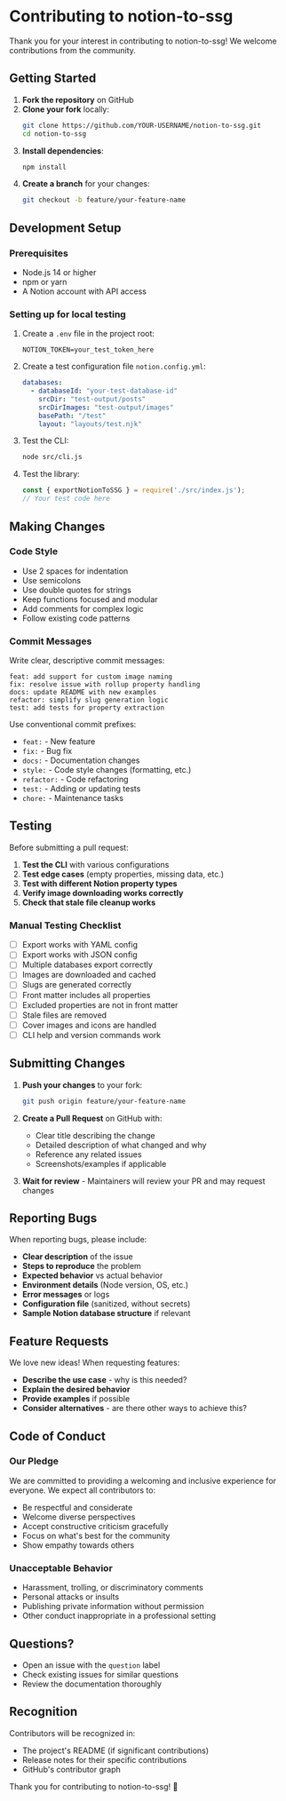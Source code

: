 # Contributing to notion-to-ssg

Thank you for your interest in contributing to notion-to-ssg! We welcome contributions from the community.

## Getting Started

1. **Fork the repository** on GitHub
2. **Clone your fork** locally:
   ```bash
   git clone https://github.com/YOUR-USERNAME/notion-to-ssg.git
   cd notion-to-ssg
   ```
3. **Install dependencies**:
   ```bash
   npm install
   ```
4. **Create a branch** for your changes:
   ```bash
   git checkout -b feature/your-feature-name
   ```

## Development Setup

### Prerequisites

- Node.js 14 or higher
- npm or yarn
- A Notion account with API access

### Setting up for local testing

1. Create a `.env` file in the project root:
   ```env
   NOTION_TOKEN=your_test_token_here
   ```

2. Create a test configuration file `notion.config.yml`:
   ```yaml
   databases:
     - databaseId: "your-test-database-id"
       srcDir: "test-output/posts"
       srcDirImages: "test-output/images"
       basePath: "/test"
       layout: "layouts/test.njk"
   ```

3. Test the CLI:
   ```bash
   node src/cli.js
   ```

4. Test the library:
   ```javascript
   const { exportNotionToSSG } = require('./src/index.js');
   // Your test code here
   ```

## Making Changes

### Code Style

- Use 2 spaces for indentation
- Use semicolons
- Use double quotes for strings
- Keep functions focused and modular
- Add comments for complex logic
- Follow existing code patterns

### Commit Messages

Write clear, descriptive commit messages:

```
feat: add support for custom image naming
fix: resolve issue with rollup property handling
docs: update README with new examples
refactor: simplify slug generation logic
test: add tests for property extraction
```

Use conventional commit prefixes:
- `feat:` - New feature
- `fix:` - Bug fix
- `docs:` - Documentation changes
- `style:` - Code style changes (formatting, etc.)
- `refactor:` - Code refactoring
- `test:` - Adding or updating tests
- `chore:` - Maintenance tasks

## Testing

Before submitting a pull request:

1. **Test the CLI** with various configurations
2. **Test edge cases** (empty properties, missing data, etc.)
3. **Test with different Notion property types**
4. **Verify image downloading works correctly**
5. **Check that stale file cleanup works**

### Manual Testing Checklist

- [ ] Export works with YAML config
- [ ] Export works with JSON config
- [ ] Multiple databases export correctly
- [ ] Images are downloaded and cached
- [ ] Slugs are generated correctly
- [ ] Front matter includes all properties
- [ ] Excluded properties are not in front matter
- [ ] Stale files are removed
- [ ] Cover images and icons are handled
- [ ] CLI help and version commands work

## Submitting Changes

1. **Push your changes** to your fork:
   ```bash
   git push origin feature/your-feature-name
   ```

2. **Create a Pull Request** on GitHub with:
   - Clear title describing the change
   - Detailed description of what changed and why
   - Reference any related issues
   - Screenshots/examples if applicable

3. **Wait for review** - Maintainers will review your PR and may request changes

## Reporting Bugs

When reporting bugs, please include:

- **Clear description** of the issue
- **Steps to reproduce** the problem
- **Expected behavior** vs actual behavior
- **Environment details** (Node version, OS, etc.)
- **Error messages** or logs
- **Configuration file** (sanitized, without secrets)
- **Sample Notion database structure** if relevant

## Feature Requests

We love new ideas! When requesting features:

- **Describe the use case** - why is this needed?
- **Explain the desired behavior**
- **Provide examples** if possible
- **Consider alternatives** - are there other ways to achieve this?

## Code of Conduct

### Our Pledge

We are committed to providing a welcoming and inclusive experience for everyone. We expect all contributors to:

- Be respectful and considerate
- Welcome diverse perspectives
- Accept constructive criticism gracefully
- Focus on what's best for the community
- Show empathy towards others

### Unacceptable Behavior

- Harassment, trolling, or discriminatory comments
- Personal attacks or insults
- Publishing private information without permission
- Other conduct inappropriate in a professional setting

## Questions?

- Open an issue with the `question` label
- Check existing issues for similar questions
- Review the documentation thoroughly

## Recognition

Contributors will be recognized in:
- The project's README (if significant contributions)
- Release notes for their specific contributions
- GitHub's contributor graph

Thank you for contributing to notion-to-ssg! 🎉